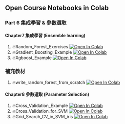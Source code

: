 ## Open Course Notebooks in Colab

### Part 6 集成學習 & 參數選取
#### Chapter7 集成學習 (Ensemble learning)
1. 🔥Random_Forest_Exercises [![Open In Colab](https://colab.research.google.com/assets/colab-badge.svg)](https://colab.research.google.com/github/TA-aiacademy/course_3.0/blob/ML/02_ML/part6/Chapter7/random_forest_exercises.ipynb)
2. 🔥Gradient_Boosting_Example [![Open In Colab](https://colab.research.google.com/assets/colab-badge.svg)](https://colab.research.google.com/github/TA-aiacademy/course_3.0/blob/ML/02_ML/part6/Chapter7/gradient_boosting_example.ipynb)
3. 🔥Xgboost_Example [![Open In Colab](https://colab.research.google.com/assets/colab-badge.svg)](https://colab.research.google.com/github/TA-aiacademy/course_3.0/blob/ML/02_ML/part6/Chapter7/xgboost_example.ipynb)
### 補充教材
1. 🔥write_random_forest_from_scratch [![Open In Colab](https://colab.research.google.com/assets/colab-badge.svg)](https://colab.research.google.com/github/TA-aiacademy/course_3.0/blob/ML/02_ML/part6/Chapter7/write_random_forest_from_scratch.ipynb)
#### Chapter8 參數選取 (Parameter Selection)

1. 🔥Cross_Validation_Example [![Open In Colab](https://colab.research.google.com/assets/colab-badge.svg)](https://colab.research.google.com/github/TA-aiacademy/course_3.0/blob/ML/02_ML/part6/Chapter8/Cross_Validation_Example.ipynb)
2. 🔥Cross_Validation_for_SVM [![Open In Colab](https://colab.research.google.com/assets/colab-badge.svg)](https://colab.research.google.com/github/TA-aiacademy/course_3.0/blob/ML/02_ML/part6/Chapter8/Cross_Validation_for_SVM_Example.ipynb)
3. 🔥Grid_Search_CV_in_SVM_iris [![Open In Colab](https://colab.research.google.com/assets/colab-badge.svg)](https://colab.research.google.com/github/TA-aiacademy/course_3.0/blob/ML/02_ML/part6/Chapter8/Grid_Search_CV_in_SVM_iris.ipynb)
